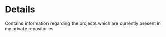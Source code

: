 # Details
Contains information regarding the projects which are currently present in my private repositories
